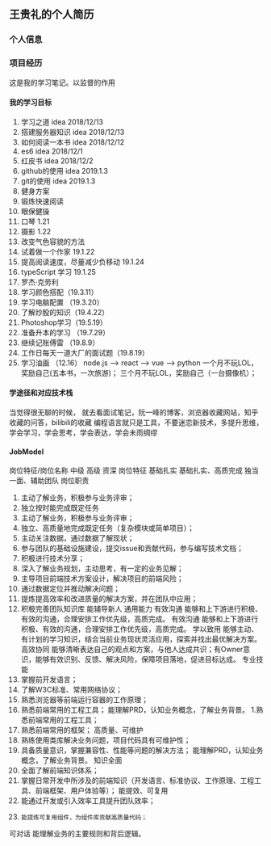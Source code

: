 ## 王贵礼的个人简历
### 个人信息
### 项目经历
这是我的学习笔记。以监督的作用
#### 我的学习目标
1. 学习之道      idea  2018/12/13
2. 搭建服务器知识  idea  2018/12/13
3. 如何阅读一本书  idea  2018/12/12
4. es6   idea  2018/12/1
5. 红皮书   idea  2018/12/2
6. github的使用  idea  2019.1.3
7. git的使用   idea  2019.1.3
8. 健身方案
9. 锻炼快速阅读
10. 眼保健操
11. 口琴 1.21
12. 摄影 1.22
13. 改变气色容貌的方法
14. 试着做一个作家  19.1.22
15. 提高阅读速度，尽量减少负移动 19.1.24
16. typeScript 学习 19.1.25
17. 罗杰·克劳利
18. 学习颜色搭配（19.3.11）
19. 学习电脑配置 （19.3.20）
20. 了解炒股的知识（19.4.22）
21. Photoshop学习（19.5.19）
22. 准备升本的学习 （19.7.29）
23. 继续记账傅雷 （19.8.9）
24. 工作日每天一道大厂的面试题（19.8.19）
25. 学习油画 （12.16）
node.js -->  react --> vue --> python
一个月不玩LOL，奖励自己(五本书，一次旅游)；
三个月不玩LOL，奖励自己（一台摄像机）；

#### 学途径和对应技术栈
当觉得很无聊的时候，
就去看面试笔记，阮一峰的博客，浏览器收藏网站，知乎收藏的问答，bilibili的收藏
编程语言就只是工具，不要迷恋新技术，多提升思维，学会学习，学会思考，学会表达，学会未雨绸缪
#### JobModel
岗位特征/岗位名称
中级
高级
资深
岗位特征
基础扎实
基础扎实、高质完成
独当一面、辅助团队
岗位职责
1.  主动了解业务，积极参与业务评审；
2.  独立按时能完成既定任务
1.  主动了解业务，积极参与业务评审；
2.  独立、高质量地完成既定任务（复杂模块或简单项目）；
3.  主动关注数据，通过数据了解现状；
4.  参与团队的基础设施建设，提交issue和贡献代码，参与编写技术文档；
5.  积极进行技术分享；
1.  深入了解业务规划，主动思考，有一定的业务见解；
2.  主导项目前端技术方案设计，解决项目的前端风险；
3.  通过数据定位并推动解决问题；
4.  提炼提高效率和改进质量的解决方案，并在团队中应用；
5.  积极完善团队知识库
能辅导新人
通用能力
有效沟通
能够和上下游进行积极、有效的沟通，合理安排工作优先级，高质完成。
有效沟通
能够和上下游进行积极、有效的沟通，合理安排工作优先级，高质完成。
学以致用
能够主动、有计划的学习知识，结合当前业务现状灵活应用，探索并找出最优解决方案。
高效协同
能够清晰表达自己的观点和方案，与他人达成共识；有Owner意识，能够有效识别、反馈、解决风险，保障项目落地，促进目标达成。
专业技能
1.  掌握前开发语言；
2.  了解W3C标准、常用网络协议；
3.  熟悉浏览器等前端运行容器的工作原理；
4.  熟悉前端常用的工程工具；
能理解PRD，认知业务概念，了解业务背景。
1.熟悉前端常用的工程工具；
2.  熟悉前端常用的框架；
高质量、可维护
1.  熟练使用类库解决业务问题，项目代码具有可维护性；
2.  具备质量意识，掌握兼容性、性能等问题的解决方法；
能理解PRD，认知业务概念，了解业务背景。
知识全面
1.  全面了解前端知识体系；
2.  掌握日常开发中所涉及的前端知识（开发语言、标准协议、工作原理、工程工具、前端框架、用户体验等）；
能提效、可复用
1.  能通过开发或引入效率工具提升团队效率；
2.     能提炼可复用组件，为组件库贡献高质量代码；
可对话
能理解业务的主要规则和背后逻辑。
